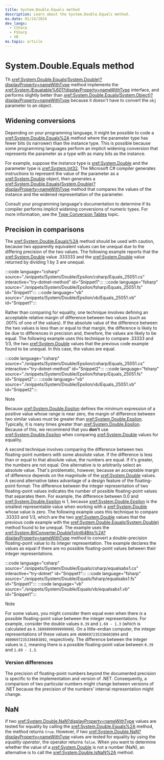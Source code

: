 ```yaml
---
title: System.Double.Equals method
description: Learn about the System.Double.Equals method.
ms.date: 01/24/2024
dev_langs:
  - CSharp
  - FSharp
  - VB
ms.topic: article
---
```

# System.Double.Equals method

Th <xref:System.Double.Equals(System.Double)?displayProperty=nameWithType> method implements the <xref:System.IEquatable%601?displayProperty=nameWithType> interface, and performs slightly better than <xref:System.Double.Equals(System.Object)?displayProperty=nameWithType> because it doesn't have to convert the `obj` parameter to an object.

## Widening conversions

Depending on your programming language, it might be possible to code a <xref:System.Double.Equals%2A> method where the parameter type has fewer bits (is narrower) than the instance type. This is possible because some programming languages perform an implicit widening conversion that represents the parameter as a type with as many bits as the instance.

For example, suppose the instance type is <xref:System.Double> and the parameter type is <xref:System.Int32>. The Microsoft C# compiler generates instructions to represent the value of the parameter as a <xref:System.Double> object, then generates a <xref:System.Double.Equals(System.Double)?displayProperty=nameWithType> method that compares the values of the instance and the widened representation of the parameter.

Consult your programming language's documentation to determine if its compiler performs implicit widening conversions of numeric types. For more information, see the [Type Conversion Tables](../../standard/base-types/conversion-tables.md) topic.

## Precision in comparisons

The <xref:System.Double.Equals%2A> method should be used with caution, because two apparently equivalent values can be unequal due to the differing precision of the two values. The following example reports that the <xref:System.Double> value .333333 and the <xref:System.Double> value returned by dividing 1 by 3 are unequal.

:::code language="csharp" source="./snippets/System/Double/Epsilon/csharp/Equals_25051.cs" interactive="try-dotnet-method" id="Snippet1":::
:::code language="fsharp" source="./snippets/System/Double/Epsilon/fsharp/Equals_25051.fs" id="Snippet1":::
:::code language="vb" source="./snippets/System/Double/Epsilon/vb/Equals_25051.vb" id="Snippet1":::

Rather than comparing for equality, one technique involves defining an acceptable relative margin of difference between two values (such as .001% of one of the values). If the absolute value of the difference between the two values is less than or equal to that margin, the difference is likely to be due to differences in precision and, therefore, the values are likely to be equal. The following example uses this technique to compare .33333 and 1/3, the two <xref:System.Double> values that the previous code example found to be unequal. In this case, the values are equal.

:::code language="csharp" source="./snippets/System/Double/Epsilon/csharp/Equals_25051.cs" interactive="try-dotnet-method" id="Snippet2":::
:::code language="fsharp" source="./snippets/System/Double/Epsilon/fsharp/Equals_25051.fs" id="Snippet2":::
:::code language="vb" source="./snippets/System/Double/Epsilon/vb/Equals_25051.vb" id="Snippet2":::

> [!NOTE]
> Because <xref:System.Double.Epsilon> defines the minimum expression of a positive value whose range is near zero, the margin of difference between two similar values must be greater than <xref:System.Double.Epsilon>. Typically, it is many times greater than <xref:System.Double.Epsilon>. Because of this, we recommend that you **don't** use <xref:System.Double.Epsilon> when comparing <xref:System.Double> values for equality.

A second technique involves comparing the difference between two floating-point numbers with some absolute value. If the difference is less than or equal to that absolute value, the numbers are equal. If it's greater, the numbers are not equal. One alternative is to arbitrarily select an absolute value. That's problematic, however, because an acceptable margin of difference depends on the magnitude of the <xref:System.Double> values. A second alternative takes advantage of a design feature of the floating-point format: The difference between the integer representation of two floating-point values indicates the number of possible floating-point values that separates them. For example, the difference between 0.0 and <xref:System.Double.Epsilon> is 1, because <xref:System.Double.Epsilon> is the smallest representable value when working with a <xref:System.Double> whose value is zero. The following example uses this technique to compare .33333 and 1/3, which are the two <xref:System.Double> values that the previous code example with the <xref:System.Double.Equals(System.Double)> method found to be unequal. The example uses the <xref:System.BitConverter.DoubleToInt64Bits%2A?displayProperty=nameWithType> method to convert a double-precision floating-point value to its integer representation. The example declares the values as equal if there are no possible floating-point values between their integer representations.

:::code language="csharp" source="./snippets/System/Double/Equals/csharp/equalsabs1.cs" interactive="try-dotnet" id="Snippet1":::
:::code language="fsharp" source="./snippets/System/Double/Equals/fsharp/equalsabs1.fs" id="Snippet1":::
:::code language="vb" source="./snippets/System/Double/Equals/vb/equalsabs1.vb" id="Snippet1":::

> [!NOTE]
> For some values, you might consider them equal even when there *is* a possible floating-point value between the integer representations. For example, consider the double values `0.39` and `1.69 - 1.3` (which is calculated as `0.3899999999999999`). On a little-endian computer, the integer representations of these values are `4600697235336603894` and `4600697235336603892`, respectively. The difference between the integer values is `2`, meaning there *is* a possible floating-point value between `0.39` and `1.69 - 1.3`.

### Version differences

The precision of floating-point numbers beyond the documented precision is specific to the implementation and version of .NET. Consequently, a comparison of two particular numbers might change between versions of .NET because the precision of the numbers' internal representation might change.

## NaN

If two <xref:System.Double.NaN?displayProperty=nameWithType> values are tested for equality by calling the <xref:System.Double.Equals%2A> method, the method returns `true`. However, if two <xref:System.Double.NaN?displayProperty=nameWithType> values are tested for equality by using the *equality operator*, the operator returns `false`. When you want to determine whether the value of a <xref:System.Double> is not a number (NaN), an alternative is to call the <xref:System.Double.IsNaN%2A> method.
